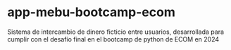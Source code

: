 # app-mebu-bootcamp-ecom
Sistema de intercambio de dinero ficticio entre usuarios, desarrollada para cumplir con el desafío final en el bootcamp de python de ECOM en 2024
